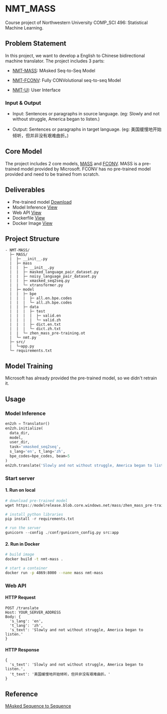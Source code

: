 # NMT_MASS

Course project of Northwestern University COMP_SCI 496: Statistical Machine Learning.

## Problem Statement

In this project, we want to develop a English to Chinese bidirectional machine translator. The project includes 3 parts:

  + [NMT-MASS](https://github.com/ljw9609/NMT-MASS): MAsked Seq-to-Seq Model

  + [NMT-FCONV](https://github.com/ljw9609/NMT-FCONV): Fully CONVolutional seq-to-seq Model

  + [NMT-UI](https://github.com/ljw9609/NMT-UI): User Interface

### Input & Output

+ Input: Sentences or paragraphs in source language. (eg: Slowly and not without struggle, America began to listen.)

+ Output: Sentences or paragraphs in target language. (eg: 美国缓慢地开始倾听，但并非没有艰难曲折。)

## Core Model

The project includes 2 core models, [MASS](https://github.com/microsoft/MASS) and [FCONV](https://github.com/pytorch/fairseq/tree/master/examples/conv_seq2seq). MASS is a pre-trained model provided by Microsoft. FCONV has no pre-trained model provided and need to be trained from scratch.

## Deliverables

+ Pre-trained model [Download](https://modelrelease.blob.core.windows.net/mass/zhen_mass_pre-training.pt)
+ Model Inference [View](https://github.com/ljw9609/NMT-MASS/blob/master/MASS/nmt.py)
+ Web API [View](https://github.com/ljw9609/NMT-MASS/blob/master/src/app.py)
+ Dockerfile [View](https://github.com/ljw9609/NMT-MASS/blob/master/Dockerfile)
+ Docker Image [View](https://hub.docker.com/repository/docker/ljw96/nmt-mass)

## Project Structure

```
- NMT-MASS/
  ├─ MASS/
  |  ├─ __init__.py
  |  ├─ mass
  |  |  ├─ __init__.py
  |  |  ├─ masked_language_pair_dataset.py
  |  |  ├─ noisy_language_pair_dataset.py
  |  |  ├─ xmasked_seq2seq.py
  |  |  └─ xtransformer.py
  |  ├─ model
  |  |  ├─ bpe
  |  |  |  ├─ all.en.bpe.codes
  |  |  |  └─ all.zh.bpe.codes
  |  |  ├─ data
  |  |  |  ├─ test
  |  |  |  |  ├─ valid.en
  |  |  |  |  └─ valid.zh
  |  |  |  ├─ dict.en.txt
  |  |  |  └─ dict.zh.txt
  |  |  └─ zhen_mass_pre-training.ot
  |  └─ nmt.py
  ├─ src/
  |  └─app.py
  └─ requirements.txt
```

## Model Training

Microsoft has already provided the pre-trained model, so we didn't retrain it. 

## Usage

### Model Inference

```py
en2zh = Translator()
en2zh.initialize(
  data_dir,
  model, 
  user_dir, 
  task='xmasked_seq2seq',
  s_lang='en', t_lang='zh',
  bpe_codes=bpe_codes, beam=5
)
en2zh.translate('Slowly and not without struggle, America began to listen.')
```

### Start server

#### 1. Run on local

```py
# download pre-trained model
wget https://modelrelease.blob.core.windows.net/mass/zhen_mass_pre-training.pt -P ./MASS/model

# install python libraries
pip install -r requirements.txt

# run the server
gunicorn --config ./conf/gunicorn_config.py src:app
```

#### 2. Run in Docker

```sh
# build image
docker build -t nmt-mass .

# start a container
docker run -p 4869:8000 --name mass nmt-mass
```

### Web API

#### HTTP Request

```
POST /translate
Host: YOUR_SERVER_ADDRESS
Body: {
  's_lang': 'en',
  't_lang': 'zh',
  's_text': 'Slowly and not without struggle, America began to listen.'
}
```

#### HTTP Response

```
{
  's_text': 'Slowly and not without struggle, America began to listen.',
  't_text': '美国缓慢地开始倾听，但并非没有艰难曲折。'
}
```

## Reference
[MAsked Sequence to Sequence](https://github.com/microsoft/MASS)
